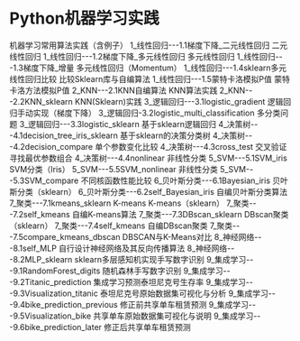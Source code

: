 # Python机器学习实践
机器学习常用算法实践（含例子）
1_线性回归---1.1梯度下降_二元线性回归	二元线性回归
1_线性回归---1.2梯度下降_多元线性回归	多元线性回归
1_线性回归---1.3梯度下降_增量	多元线性回归（Momentum）
1_线性回归---1.4sklearn多元线性回归比较	比较Sklearn库与自编算法
1_线性回归---1.5蒙特卡洛模拟P值	蒙特卡洛方法模拟P值
2_KNN---2.1KNN自编算法	KNN算法实践
2_KNN---2.2KNN_sklearn	KNN(Sklearn)实践
3_逻辑回归---3.1logistic_gradient	逻辑回归手动实现（梯度下降）
3_逻辑回归-3.2logistic_multi_classification	多分类问题
3_逻辑回归---3.3logistic_sklearn	基于sklearn逻辑回归
4_决策树---4.1decision_tree_iris_sklearn	基于sklearn的决策分类树
4_决策树---4.2decision_compare	单个参数变化比较
4_决策树---4.3cross_test	交叉验证寻找最优参数组合
4_决策树---4.4nonlinear	非线性分类
5_SVM---5.1SVM_iris	SVM分类（Iris）
5_SVM---5.5SVM_nonlinear	非线性分类
5_SVM---5.3SVM_compare	不同核函数性能比较
6_贝叶斯分类---6.1Bayesian_iris	贝叶斯分类（sklearn）
6_贝叶斯分类---6.2self_Bayesian_iris	自编贝叶斯分类算法
7_聚类---7.1kmeans_sklearn  K-means	K-means（sklearn）
7_聚类---7.2self_kmeans	自编K-means算法
7_聚类---7.3DBscan_sklearn	DBscan聚类（sklearn）
7_聚类---7.4self_kmeans	自编DBscan聚类
7_聚类---7.5compare_kmeans_dbscan	DBSCAN与K-Means对比
8_神经网络---8.1self_MLP	自行设计神经网络及其反向传播算法
8_神经网络---8.2MLP_sklearn	sklearn多层感知机实现手写数字识别
9_集成学习---9.1RandomForest_digits	随机森林手写数字识别
9_集成学习---9.2Titanic_prediction	集成学习预测泰坦尼克号生存率
9_集成学习---9.3Visualization_titanic	泰坦尼克号原始数据集可视化与分析
9_集成学习---9.4bike_prediction_previous	修正前共享单车租赁预测
9_集成学习---9.5Visualization_bike	共享单车原始数据集可视化与说明
9_集成学习---9.6bike_prediction_later	修正后共享单车租赁预测

